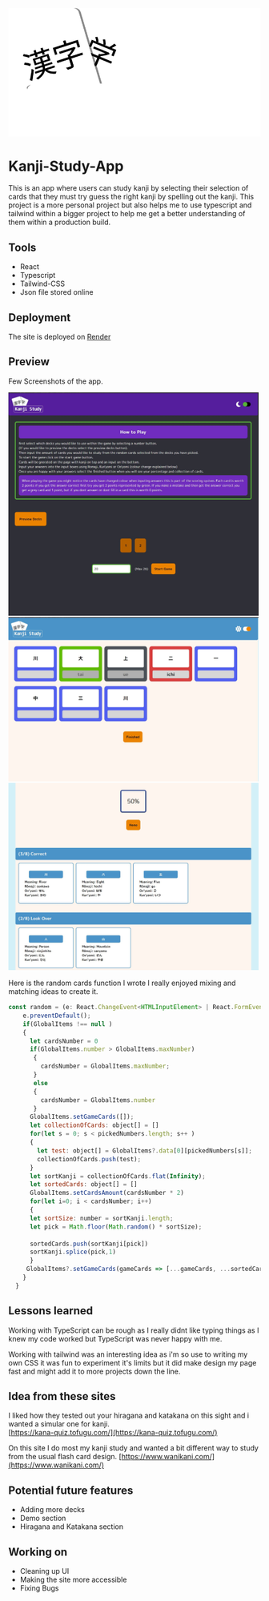 ![logo](https://github.com/BrendonONeill/Kanji-Study-App/blob/draft-version1/src/public/images/kanjiApp.svg "App Logo")
# Kanji-Study-App
This is an app where users can study kanji by selecting their selection of cards that they must try guess the right kanji by spelling out the kanji. 
This project is a more personal project but also helps me to use typescript and tailwind within a bigger project to help me get a better understanding of them within a production build.

## Tools

* React  
* Typescript  
* Tailwind-CSS  
* Json file stored online 

## Deployment
The site is deployed on [Render](https://kanji-study.onrender.com/)

## Preview

Few Screenshots of the app.

<img src="https://github.com/BrendonONeill/Kanji-Study-App/blob/draft-version1/src/public/images/kanji1.JPG" width="500">
<img src="https://github.com/BrendonONeill/Kanji-Study-App/blob/draft-version1/src/public/images/kanji3.JPG" width="500">
<img src="https://github.com/BrendonONeill/Kanji-Study-App/blob/draft-version1/src/public/images/kanji5.JPG" width="500">

Here is the random cards function I wrote I really enjoyed mixing and matching ideas to create it.

```javascript
const random = (e: React.ChangeEvent<HTMLInputElement> | React.FormEvent, pickedNumbers: number[] ) => {
    e.preventDefault();
    if(GlobalItems !== null )
    {
      let cardsNumber = 0
      if(GlobalItems.number > GlobalItems.maxNumber)
       {
         cardsNumber = GlobalItems.maxNumber;
       }
       else
       {
         cardsNumber = GlobalItems.number
       }
      GlobalItems.setGameCards([]);
      let collectionOfCards: object[] = []
      for(let s = 0; s < pickedNumbers.length; s++ )
      {
        let test: object[] = GlobalItems?.data[0][pickedNumbers[s]];
        collectionOfCards.push(test);
      }
      let sortKanji = collectionOfCards.flat(Infinity);
      let sortedCards: object[] = []
      GlobalItems.setCardsAmount(cardsNumber * 2)
      for(let i=0; i < cardsNumber; i++)
      {
      let sortSize: number = sortKanji.length;
      let pick = Math.floor(Math.random() * sortSize);
      
      sortedCards.push(sortKanji[pick])
      sortKanji.splice(pick,1)
      }
     GlobalItems?.setGameCards(gameCards => [...gameCards, ...sortedCards]);
    } 
  }
  ```
  

## Lessons learned
Working with TypeScript can be rough as I really didnt like typing things as I knew my code worked but TypeScript was never happy with me. 
 
Working with tailwind was an interesting idea as i'm so use to writing my own CSS it was fun to experiment it's limits but it did make design my page fast and might add it to more projects down the line. 


## Idea from these sites
I liked how they tested out your hiragana and katakana on this sight and i wanted a simular one for kanji.  
[https://kana-quiz.tofugu.com/](https://kana-quiz.tofugu.com/)

On this site I do most my kanji study and wanted a bit different way to study from the usual flash card design. 
[https://www.wanikani.com/](https://www.wanikani.com/)

## Potential future features
* Adding more decks
* Demo section
* Hiragana and Katakana section

## Working on
* Cleaning up UI
* Making the site more accessible
* Fixing Bugs
